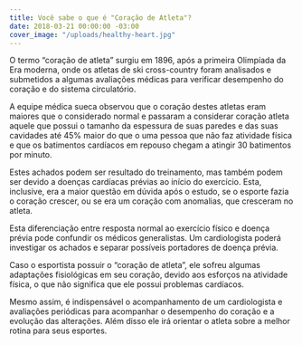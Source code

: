 ```yaml
---
title: Você sabe o que é "Coração de Atleta"?
date: 2018-03-21 00:00:00 -03:00
cover_image: "/uploads/healthy-heart.jpg"
---
```


O termo “coração de atleta” surgiu em 1896, após a primeira Olimpíada da Era moderna, onde os atletas de ski cross-country foram analisados e submetidos a algumas avaliações médicas para verificar desempenho do coração e do sistema circulatório.

A equipe médica sueca observou que o coração destes atletas eram maiores que o considerado normal e passaram a considerar coração atleta aquele que possui o tamanho da espessura de suas paredes e das suas cavidades até 45% maior do que o uma pessoa que não faz atividade física e que os batimentos cardíacos em repouso chegam a atingir 30 batimentos por minuto.

Estes achados podem ser resultado do treinamento, mas também podem ser devido a doenças cardíacas prévias ao início do exercício. Esta, inclusive, era a maior questão em dúvida após o estudo, se o esporte fazia o coração crescer, ou se era um coração com anomalias, que cresceram no atleta.

Esta diferenciação entre resposta normal ao exercício físico e doença prévia pode confundir os médicos generalistas. Um cardiologista poderá investigar os achados e separar possíveis portadores de doença prévia.

Caso o esportista possuir o “coração de atleta”, ele sofreu algumas adaptações fisiológicas em seu coração, devido aos esforços na atividade física, o que não significa que ele possui problemas cardíacos.

Mesmo assim, é indispensável o acompanhamento de um cardiologista e avaliações periódicas para acompanhar o desempenho do coração e a evolução das alterações. Além disso ele irá orientar o atleta sobre a melhor rotina para seus esportes.